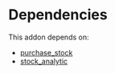 # Dependencies

This addon depends on:

- [purchase_stock](https://github.com/bringout/oca-ocb-warehouse/tree/ffbc26923f1cbb52ea57b79a3bc1781623af2ae9/odoo-bringout-oca-ocb-purchase_stock)
- [stock_analytic](https://github.com/bringout/oca-financial)
